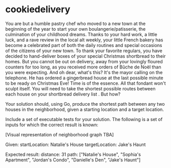 # cookiedelivery

You are but a humble pastry chef who moved to a new town at the beginning of the year to start your own boulangerie/patisserie, the culmination of your childhood dreams. Thanks to your hard work, a little luck, and a rave review in the local alt weekly, your little French bakery has become a celebrated part of both the daily routines and special occasions of the citizens of your new town. To thank your favorite regulars, you have decided to hand-deliver boxes of your special Christmas shortbread to their homes. But you cannot be out on delivery, away from your lovingly floured counters for too long, as you received more orders of Bûche de Noël than you were expecting. And oh dear, what's this? It's the mayor calling on the telephone. He has ordered a gingerbread house at the last possible minute to be ready on Christmas Eve! Time is of the essence. All that fondant won't sculpt itself. You will need to take the shortest possible routes between each house on your shortbread delivery list . But how?

Your solution should, using Go, produce the shortest path between any two houses in the neighborhood, given a starting location and a target location.

Include a set of executable tests for your solution. The following is a set of inputs for which the correct result is known:

[Visual representation of neighborhood graph TBA]

Given:
startLocation: Natalie's House
targetLocation: Jake's Haunt

Expected result:
distance: 31
path: ["Natalie's House", "Sophia's Apartment", "Jordan's Condo", "Danielle's Den", "Jake's Haunt"]
